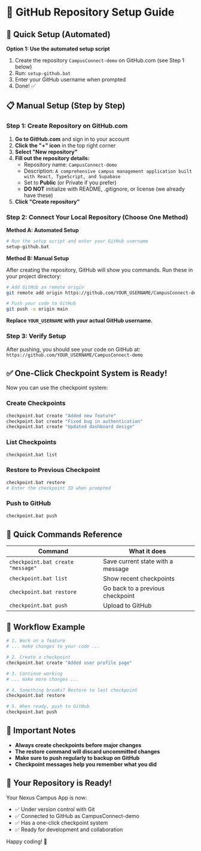 # 🚀 GitHub Repository Setup Guide

## 🎯 Quick Setup (Automated)

**Option 1: Use the automated setup script**
1. Create the repository `CampusConnect-demo` on GitHub.com (see Step 1 below)
2. Run: `setup-github.bat`
3. Enter your GitHub username when prompted
4. Done! ✅

## 📋 Manual Setup (Step by Step)

### Step 1: Create Repository on GitHub.com

1. **Go to GitHub.com** and sign in to your account
2. **Click the "+" icon** in the top right corner
3. **Select "New repository"**
4. **Fill out the repository details:**
   - Repository name: `CampusConnect-demo`
   - Description: `A comprehensive campus management application built with React, TypeScript, and Supabase`
   - Set to **Public** (or Private if you prefer)
   - **DO NOT** initialize with README, .gitignore, or license (we already have these)
5. **Click "Create repository"**

### Step 2: Connect Your Local Repository (Choose One Method)

**Method A: Automated Setup**
```bash
# Run the setup script and enter your GitHub username
setup-github.bat
```

**Method B: Manual Setup**

After creating the repository, GitHub will show you commands. Run these in your project directory:

```bash
# Add GitHub as remote origin
git remote add origin https://github.com/YOUR_USERNAME/CampusConnect-demo.git

# Push your code to GitHub
git push -u origin main
```

**Replace `YOUR_USERNAME` with your actual GitHub username.**

### Step 3: Verify Setup

After pushing, you should see your code on GitHub at:
`https://github.com/YOUR_USERNAME/CampusConnect-demo`

## ✅ One-Click Checkpoint System is Ready!

Now you can use the checkpoint system:

### Create Checkpoints
```bash
checkpoint.bat create "Added new feature"
checkpoint.bat create "Fixed bug in authentication"
checkpoint.bat create "Updated dashboard design"
```

### List Checkpoints
```bash
checkpoint.bat list
```

### Restore to Previous Checkpoint
```bash
checkpoint.bat restore
# Enter the checkpoint ID when prompted
```

### Push to GitHub
```bash
checkpoint.bat push
```

## 🔧 Quick Commands Reference

| Command | What it does |
|---------|-------------|
| `checkpoint.bat create "message"` | Save current state with a message |
| `checkpoint.bat list` | Show recent checkpoints |
| `checkpoint.bat restore` | Go back to a previous checkpoint |
| `checkpoint.bat push` | Upload to GitHub |

## 🎯 Workflow Example

```bash
# 1. Work on a feature
# ... make changes to your code ...

# 2. Create a checkpoint
checkpoint.bat create "Added user profile page"

# 3. Continue working
# ... make more changes ...

# 4. Something breaks? Restore to last checkpoint
checkpoint.bat restore

# 5. When ready, push to GitHub
checkpoint.bat push
```

## 🚨 Important Notes

- **Always create checkpoints before major changes**
- **The restore command will discard uncommitted changes**
- **Make sure to push regularly to backup on GitHub**
- **Checkpoint messages help you remember what you did**

## 🎉 Your Repository is Ready!

Your Nexus Campus App is now:
- ✅ Under version control with Git
- ✅ Connected to GitHub as CampusConnect-demo
- ✅ Has a one-click checkpoint system
- ✅ Ready for development and collaboration

Happy coding! 🚀
